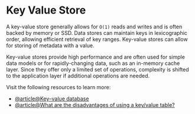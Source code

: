 # Key Value Store

A key-value store generally allows for `O(1)` reads and writes and is often backed by memory or SSD. Data stores can maintain keys in lexicographic order, allowing efficient retrieval of key ranges. Key-value stores can allow for storing of metadata with a value.

Key-value stores provide high performance and are often used for simple data models or for rapidly-changing data, such as an in-memory cache layer. Since they offer only a limited set of operations, complexity is shifted to the application layer if additional operations are needed.

Visit the following resources to learn more:

- [@article@Key–value database](https://en.wikipedia.org/wiki/Key%E2%80%93value_database)
- [@article@What are the disadvantages of using a key/value table?](https://stackoverflow.com/questions/4056093/what-are-the-disadvantages-of-using-a-key-value-table-over-nullable-columns-or)